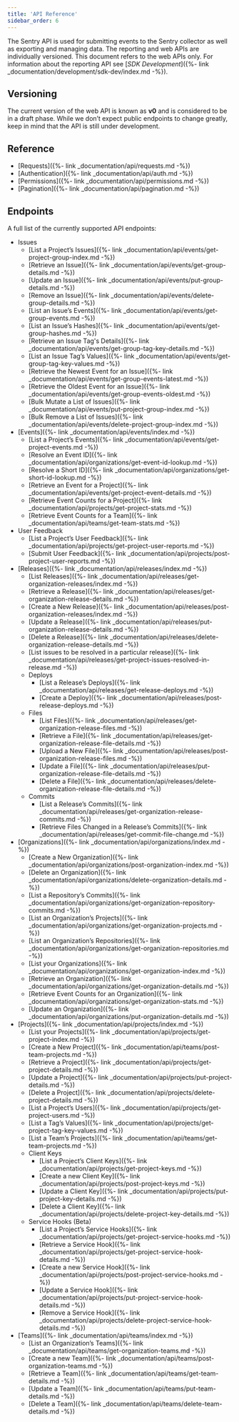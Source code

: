 ```yaml
---
title: 'API Reference'
sidebar_order: 6
---
```


The Sentry API is used for submitting events to the Sentry collector as well as exporting and managing data. The reporting and web APIs are individually versioned. This document refers to the web APIs only. For information about the reporting API see [_SDK Development_]({%- link _documentation/development/sdk-dev/index.md -%}).

## Versioning

The current version of the web API is known as **v0** and is considered to be in a draft phase. While we don’t expect public endpoints to change greatly, keep in mind that the API is still under development.

## Reference

-   [Requests]({%- link _documentation/api/requests.md -%})
-   [Authentication]({%- link _documentation/api/auth.md -%})
-   [Permissions]({%- link _documentation/api/permissions.md -%})
-   [Pagination]({%- link _documentation/api/pagination.md -%})

## Endpoints

A full list of the currently supported API endpoints:

-   Issues
    -   [List a Project’s Issues]({%- link _documentation/api/events/get-project-group-index.md -%})
    -   [Retrieve an Issue]({%- link _documentation/api/events/get-group-details.md -%})
    -   [Update an Issue]({%- link _documentation/api/events/put-group-details.md -%})
    -   [Remove an Issue]({%- link _documentation/api/events/delete-group-details.md -%})
    -   [List an Issue’s Events]({%- link _documentation/api/events/get-group-events.md -%})
    -   [List an Issue’s Hashes]({%- link _documentation/api/events/get-group-hashes.md -%})
    -   [Retrieve an Issue Tag's Details]({%- link _documentation/api/events/get-group-tag-key-details.md -%})
    -   [List an Issue Tag’s Values]({%- link _documentation/api/events/get-group-tag-key-values.md -%})
    -   [Retrieve the Newest Event for an Issue]({%- link _documentation/api/events/get-group-events-latest.md -%})
    -   [Retrieve the Oldest Event for an Issue]({%- link _documentation/api/events/get-group-events-oldest.md -%})
    -   [Bulk Mutate a List of Issues]({%- link _documentation/api/events/put-project-group-index.md -%})
    -   [Bulk Remove a List of Issues]({%- link _documentation/api/events/delete-project-group-index.md -%})
-   [Events]({%- link _documentation/api/events/index.md -%})
    -   [List a Project’s Events]({%- link _documentation/api/events/get-project-events.md -%})
    -   [Resolve an Event ID]({%- link _documentation/api/organizations/get-event-id-lookup.md -%})
    -   [Resolve a Short ID]({%- link _documentation/api/organizations/get-short-id-lookup.md -%})
    -   [Retrieve an Event for a Project]({%- link _documentation/api/events/get-project-event-details.md -%})
    -   [Retrieve Event Counts for a Project]({%- link _documentation/api/projects/get-project-stats.md -%})
    -   [Retrieve Event Counts for a Team]({%- link _documentation/api/teams/get-team-stats.md -%})
-   User Feedback
    -   [List a Project’s User Feedback]({%- link _documentation/api/projects/get-project-user-reports.md -%})
    -   [Submit User Feedback]({%- link _documentation/api/projects/post-project-user-reports.md -%})
-   [Releases]({%- link _documentation/api/releases/index.md -%})
    -   [List Releases]({%- link _documentation/api/releases/get-organization-releases/index.md -%})
    -   [Retrieve a Release]({%- link _documentation/api/releases/get-organization-release-details.md -%})
    -   [Create a New Release]({%- link _documentation/api/releases/post-organization-releases/index.md -%})
    -   [Update a Release]({%- link _documentation/api/releases/put-organization-release-details.md -%})
    -   [Delete a Release]({%- link _documentation/api/releases/delete-organization-release-details.md -%})
    -   [List issues to be resolved in a particular release]({%- link _documentation/api/releases/get-project-issues-resolved-in-release.md -%})
    -   Deploys
        -   [List a Release’s Deploys]({%- link _documentation/api/releases/get-release-deploys.md -%})
        -   [Create a Deploy]({%- link _documentation/api/releases/post-release-deploys.md -%})
    -   Files
        -   [List Files]({%- link _documentation/api/releases/get-organization-release-files.md -%})
        -   [Retrieve a File]({%- link _documentation/api/releases/get-organization-release-file-details.md -%})
        -   [Upload a New File]({%- link _documentation/api/releases/post-organization-release-files.md -%})
        -   [Update a File]({%- link _documentation/api/releases/put-organization-release-file-details.md -%})
        -   [Delete a File]({%- link _documentation/api/releases/delete-organization-release-file-details.md -%})
    -   Commits
        -   [List a Release’s Commits]({%- link _documentation/api/releases/get-organization-release-commits.md -%})
        -   [Retrieve Files Changed in a Release’s Commits]({%- link _documentation/api/releases/get-commit-file-change.md -%})
-   [Organizations]({%- link _documentation/api/organizations/index.md -%})
    -   [Create a New Organization]({%- link _documentation/api/organizations/post-organization-index.md -%})
    -   [Delete an Organization]({%- link _documentation/api/organizations/delete-organization-details.md -%})
    -   [List a Repository’s Commits]({%- link _documentation/api/organizations/get-organization-repository-commits.md -%})
    -   [List an Organization’s Projects]({%- link _documentation/api/organizations/get-organization-projects.md -%})
    -   [List an Organization’s Repositories]({%- link _documentation/api/organizations/get-organization-repositories.md -%})
    -   [List your Organizations]({%- link _documentation/api/organizations/get-organization-index.md -%})
    -   [Retrieve an Organization]({%- link _documentation/api/organizations/get-organization-details.md -%})
    -   [Retrieve Event Counts for an Organization]({%- link _documentation/api/organizations/get-organization-stats.md -%})
    -   [Update an Organization]({%- link _documentation/api/organizations/put-organization-details.md -%})
-   [Projects]({%- link _documentation/api/projects/index.md -%})
    -   [List your Projects]({%- link _documentation/api/projects/get-project-index.md -%})
    -   [Create a New Project]({%- link _documentation/api/teams/post-team-projects.md -%})
    -   [Retrieve a Project]({%- link _documentation/api/projects/get-project-details.md -%})
    -   [Update a Project]({%- link _documentation/api/projects/put-project-details.md -%})
    -   [Delete a Project]({%- link _documentation/api/projects/delete-project-details.md -%})
    -   [List a Project’s Users]({%- link _documentation/api/projects/get-project-users.md -%})
    -   [List a Tag’s Values]({%- link _documentation/api/projects/get-project-tag-key-values.md -%})
    -   [List a Team’s Projects]({%- link _documentation/api/teams/get-team-projects.md -%})
    -   Client Keys
        -   [List a Project’s Client Keys]({%- link _documentation/api/projects/get-project-keys.md -%})
        -   [Create a new Client Key]({%- link _documentation/api/projects/post-project-keys.md -%})
        -   [Update a Client Key]({%- link _documentation/api/projects/put-project-key-details.md -%})
        -   [Delete a Client Key]({%- link _documentation/api/projects/delete-project-key-details.md -%})
    -   Service Hooks (Beta)
        -   [List a Project’s Service Hooks]({%- link _documentation/api/projects/get-project-service-hooks.md -%})
        -   [Retrieve a Service Hook]({%- link _documentation/api/projects/get-project-service-hook-details.md -%})
        -   [Create a new Service Hook]({%- link _documentation/api/projects/post-project-service-hooks.md -%})
        -   [Update a Service Hook]({%- link _documentation/api/projects/put-project-service-hook-details.md -%})
        -   [Remove a Service Hook]({%- link _documentation/api/projects/delete-project-service-hook-details.md -%})
-   [Teams]({%- link _documentation/api/teams/index.md -%})
    -   [List an Organization’s Teams]({%- link _documentation/api/teams/get-organization-teams.md -%})
    -   [Create a new Team]({%- link _documentation/api/teams/post-organization-teams.md -%})
    -   [Retrieve a Team]({%- link _documentation/api/teams/get-team-details.md -%})
    -   [Update a Team]({%- link _documentation/api/teams/put-team-details.md -%})
    -   [Delete a Team]({%- link _documentation/api/teams/delete-team-details.md -%})

